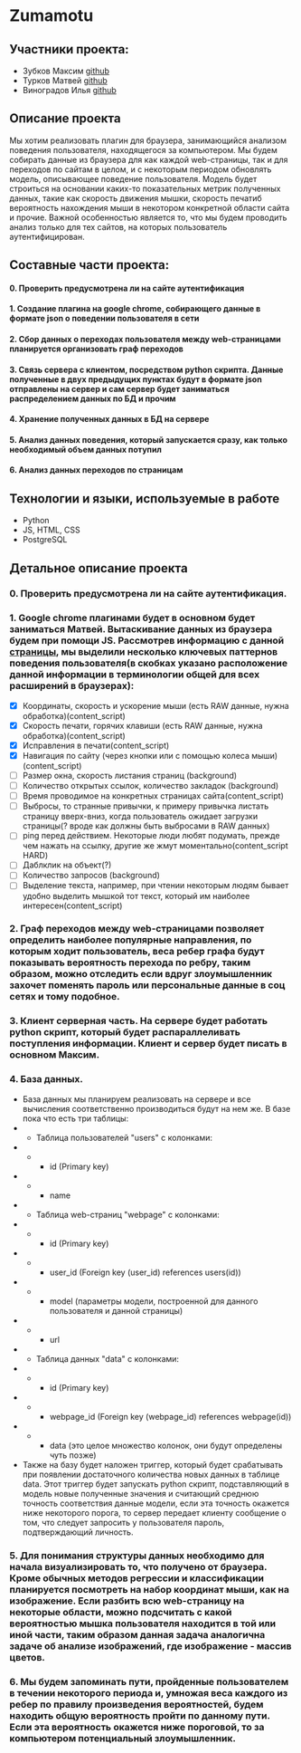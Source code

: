 # Zumamotu

## Участники проекта:
* Зубков Максим [github](https://github.com/maximzubkov)
* Турков Матвей [github](https://github.com/turk0v)
* Виноградов Илья [github](https://github.com/ilvivl)

## Описание проекта 
Мы хотим реализовать плагин для браузера, занимающийся анализом поведения пользователя, находящегося за компьютером. Мы будем собирать данные из браузера для как каждой web-страницы, так и для переходов по сайтам в целом, и с некоторым периодом обновлять модель, описывающее поведение пользователя. Модель будет строиться на основании каких-то показательных метрик полученных данных, такие как скорость движения мышки, скорость печатиб вероятность нахождения мыши в некотором конкретной области сайта и прочие. Важной особенностью является то, что мы будем проводить анализ только для тех сайтов, на которых пользователь аутентифицирован.

## Составные части проекта:
#### 0. Проверить предусмотрена ли на сайте аутентификация
#### 1. Создание плагина на google chrome, собирающего данные в формате json о поведении пользователя в сети
#### 2. Сбор данных о переходах пользователя между web-страницами планируется организовать граф переходов
#### 3. Связь сервера с клиентом, посредством python скрипта. Данные полученные в двух предыдущих пунктах будут в формате json отправлены на сервер и сам сервер будет заниматься распределением данных по БД и прочим
#### 4. Хранение полученных данных в БД на сервере
#### 5. Анализ данных поведения, который запускается сразу, как только необходимый объем данных потупил
#### 6. Анализ данных переходов по страницам

## Технологии и языки, используемые в работе

* Python
* JS, HTML, CSS
* PostgreSQL



## Детальное описание проекта
### 0. Проверить предусмотрена ли на сайте аутентификация.
### 1. Google chrome плагинами будет в основном будет заниматься Матвей. Вытаскивание данных из браузера будем при помощи JS. Рассмотрев информацию с данной [страницы](https://developer.mozilla.org/ru/docs/Web/Events), мы выделили несколько ключевых паттернов поведения пользователя(в скобках указано расположение данной информации в терминологии общей для всех расширений в браузерах):
- [x] Координаты, скорость и ускорение мыши (есть RAW данные, нужна обработка)(content_script)
- [x] Скорость печати, горячих клавиши (есть RAW данные, нужна обработка)(content_script)
- [x] Исправления в печати(content_script)
- [x] Навигация по сайту (через кнопки или с помощью колеса мыши)(content_script)
- [ ] Размер окна, скорость листания страниц (background)
- [ ] Количество открытых ссылок, количество закладок (background)
- [ ] Время проводимое на конкретных страницах сайта(content_script)
- [ ] Выбросы, то странные привычки, к примеру привычка листать страницу вверх-вниз, когда пользователь ожидает загрузки страницы(? вроде как должны быть выбросами в RAW данных)
- [ ] ping перед действием. Некоторые люди любят подумать, прежде чем нажать на ссылку, другие же жмут моментально(content_script HARD)
- [ ] Даблклик на объект(?)
- [ ] Количество запросов (background)
- [ ] Выделение текста, например, при чтении некоторым людям бывает удобно выделить мышкой тот текст, который им наиболее интересен(content_script)
### 2. Граф переходов между web-страницами позволяет определить наиболее популярные направления, по которым ходит пользователь, веса ребер графа будут показывать вероятность перехода по ребру, таким образом, можно отследить если вдруг злоумышленник захочет поменять пароль или персональные данные в соц сетях и тому подобное.
### 3. Клиент серверная часть. На сервере будет работать python скрипт, который будет распараллеливать поступления информации. Клиент и сервер будет писать в основном Максим.
### 4. База данных. 
* База данных мы планируем реализовать на сервере и все вычисления соответственно производиться будут на нем же. В базе пока что есть три таблицы:
* * Таблица пользователей "users" с колонками:
* * * id (Primary key)
* * * name
* * Таблица web-страниц "webpage" с колонками:
* * * id (Primary key)
* * * user_id (Foreign key (user_id) references users(id))
* * * model (параметры модели, построенной для данного пользователя и данной страницы)
* * * url
* * Таблица данных "data" с колонками:
* * * id (Primary key)
* * * webpage_id (Foreign key (webpage_id) references webpage(id))
* * * data (это целое множество колонок, они будут определены чуть позже)
* Также на базу будет наложен триггер, который будет срабатывать при появлении достаточного количества новых данных в таблице data. Этот триггер будет запускать python скрипт, подставляющий в модель новые полученные значения и считающий среднюю точность соответствия данные модели, если эта точность окажется ниже некоторого порога, то сервер передает клиенту сообщение о том, что следует запросить у пользователя пароль, подтверждающий личность.  

### 5. Для понимания структуры данных необходимо для начала визуализировать то, что получено от браузера. Кроме обычных методов регрессии и классификации планируется посмотреть на набор координат мыши, как на изображение. Если разбить всю web-страницу на некоторые области, можно подсчитать с какой вероятностью мышка пользователя находится в той или иной части, таким образом данная задача аналогична задаче об анализе изображений, где изображение - массив цветов. 
### 6. Мы будем запоминать пути, пройденные пользователем в течении некоторого периода и, умножая веса каждого из ребер по правилу произведения вероятностей, будем находить общую вероятность пройти по данному пути. Если эта вероятность окажется ниже пороговой, то за компьютером потенциальный злоумышленник.



